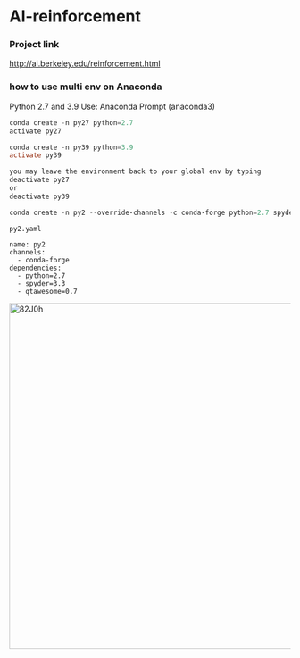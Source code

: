 # AI-reinforcement

### Project link
http://ai.berkeley.edu/reinforcement.html

### how to use multi env on Anaconda
Python 2.7 and 3.9
Use: Anaconda Prompt (anaconda3)

```powershell
conda create -n py27 python=2.7 
activate py27

conda create -n py39 python=3.9
activate py39

you may leave the environment back to your global env by typing
deactivate py27 
or 
deactivate py39
```


```powershell
conda create -n py2 --override-channels -c conda-forge python=2.7 spyder=3.3 qtawesome=0.7
```
```
py2.yaml

name: py2
channels:
  - conda-forge
dependencies:
  - python=2.7
  - spyder=3.3
  - qtawesome=0.7
```

<img width="620" alt="82J0h" src="https://user-images.githubusercontent.com/6225593/166659697-8f8fd14c-274b-494d-aad8-0248d8b7c17c.png">


